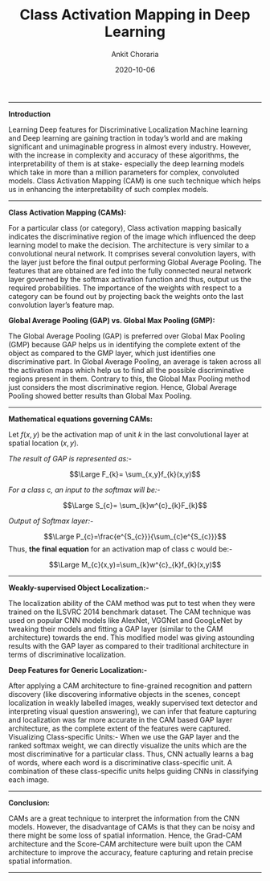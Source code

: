 ﻿---
title: "Class Activation Mapping in Deep Learning"
date: "2020-10-06"
coverImage: "Cover.png"
author: "Ankit Choraria"
tags: ["Explainable AI", "Deep Learning", "CNN", "Machine Learning"]
description: "Learn about the importance of the explainability of deep learning models and Class Activation Map Technique"
---
****
**Introduction**

Learning Deep features for Discriminative Localization
Machine learning and Deep learning are gaining traction in today’s world and are making significant and unimaginable progress in almost every industry. However, with the increase in complexity and accuracy of these algorithms, the interpretability of them is at stake- especially the deep learning models which take in more than a million parameters for complex, convoluted models. Class Activation Mapping (CAM) is one such technique which helps us in enhancing the interpretability of such complex models.
****
**Class Activation Mapping (CAMs):**

For a particular class (or category), Class activation mapping basically indicates the discriminative region of the image which influenced the deep learning model to make the decision. The architecture is very similar to a convolutional neural network. It comprises several convolution layers, with the layer just before the final output performing Global Average Pooling. The features that are obtained are fed into the fully connected neural network layer governed by the softmax activation function and thus, output us the required probabilities. The importance of the weights with respect to a category can be found out by projecting back the weights onto the last convolution layer’s feature map. 

**Global Average Pooling (GAP) vs. Global Max Pooling (GMP):**

The Global Average Pooling (GAP) is preferred over Global Max Pooling (GMP) because GAP helps us in identifying the complete extent of the object as compared to the GMP layer, which just identifies one discriminative part. In Global Average Pooling, an average is taken across all the activation maps which help us to find all the possible discriminative regions present in them. Contrary to this, the Global Max Pooling method just considers the most discriminative region. Hence, Global Average Pooling showed better results than Global Max Pooling.
****
**Mathematical equations governing CAMs:**

Let $f(x,y)$ be the activation map of unit $k$ in the last convolutional layer at spatial location $(x,y)$.

_The result of GAP is represented as:-_

$$\Large F_{k}= \sum_{x,y}f_{k}(x,y)$$

_For a class c, an input to the softmax will be:-_

$$\Large S_{c}= \sum_{k}w^{c}_{k}F_{k}$$

_Output of Softmax layer:-_

$$\Large P_{c}=\frac{e^{S_{c}}}{\sum_{c}e^{S_{c}}}$$
Thus, **the final equation** for an activation map of class c would be:- 

$$\Large M_{c}(x,y)=\sum_{k}w^{c}_{k}f_{k}(x,y)$$
  
****
**Weakly-supervised Object Localization:-**

The localization ability of the CAM method was put to test when they were trained on the ILSVRC 2014 benchmark dataset. The CAM technique was used on popular CNN models like AlexNet, VGGNet and GoogLeNet by tweaking their models and fitting a GAP layer (similar to the CAM architecture) towards the end. This modified model was giving astounding results with the GAP layer as compared to their traditional architecture in terms of discriminative localization.

**Deep Features for Generic Localization:-**

After applying a CAM architecture to fine-grained recognition and pattern discovery (like discovering informative objects in the scenes, concept localization in weakly labelled images, weakly supervised text detector and interpreting visual question answering), we can infer that feature capturing and localization was far more accurate in the CAM based GAP layer architecture, as the complete extent of the features were captured.
Visualizing Class-specific Units:-
When we use the GAP layer and the ranked softmax weight, we can directly visualize the units which are the most discriminative for a particular class. Thus, CNN actually learns a bag of words, where each word is a discriminative class-specific unit. A combination of these class-specific units helps guiding CNNs in classifying each image.
****
**Conclusion:**

CAMs are a great technique to interpret the information from the CNN models. However, the disadvantage of CAMs is that they can be noisy and there might be some loss of spatial information. Hence, the Grad-CAM architecture and the Score-CAM architecture were built upon the CAM architecture to improve the accuracy, feature capturing and retain precise spatial information.
****